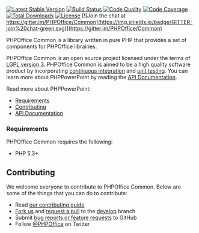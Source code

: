 [![Latest Stable Version](https://poser.pugx.org/phpoffice/common/v/stable.png)](https://packagist.org/packages/phpoffice/common)
[![Build Status](https://travis-ci.org/PHPOffice/Common.svg?branch=master)](https://travis-ci.org/PHPOffice/Common)
[![Code Quality](https://scrutinizer-ci.com/g/PHPOffice/Common/badges/quality-score.png?s=b5997ce59ac2816b4514f3a38de9900f6d492c1d)](https://scrutinizer-ci.com/g/PHPOffice/Common/)
[![Code Coverage](https://scrutinizer-ci.com/g/PHPOffice/Common/badges/coverage.png?s=742a98745725c562955440edc8d2c39d7ff5ae25)](https://scrutinizer-ci.com/g/PHPOffice/Common/)
[![Total Downloads](https://poser.pugx.org/phpoffice/common/downloads.png)](https://packagist.org/packages/phpoffice/common)
[![License](https://poser.pugx.org/phpoffice/common/license.png)](https://packagist.org/packages/phpoffice/common)
[![Join the chat at https://gitter.im/PHPOffice/Common](https://img.shields.io/badge/GITTER-join%20chat-green.svg)](https://gitter.im/PHPOffice/Common)

PHPOffice Common is a library written in pure PHP that provides a set of components for PHPOffice librairies.

PHPOffice Common is an open source project licensed under the terms of [LGPL version 3](https://github.com/PHPOffice/Common/blob/develop/COPYING.LESSER). PHPOffice Common is aimed to be a high quality software product by incorporating [continuous integration](https://travis-ci.org/PHPOffice/Common) and [unit testing](http://phpoffice.github.io/Common/coverage/develop/). You can learn more about PHPPowerPoint by reading the [API Documentation](http://phpoffice.github.io/Common/docs/develop/).

Read more about PHPPowerPoint:

- [Requirements](#requirements)
- [Contributing](#contributing)
- [API Documentation](http://phpoffice.github.io/Common/docs/master/)

### Requirements

PHPOffice Common requires the following:

- PHP 5.3+

## Contributing

We welcome everyone to contribute to PHPOffice Common. Below are some of the things that you can do to contribute:

- Read [our contributing guide](https://github.com/PHPOffice/Common/blob/master/CONTRIBUTING.md)
- [Fork us](https://github.com/PHPOffice/Common/fork) and [request a pull](https://github.com/PHPOffice/Common/pulls) to the [develop](https://github.com/PHPOffice/Common/tree/develop) branch
- Submit [bug reports or feature requests](https://github.com/PHPOffice/Common/issues) to GitHub
- Follow [@PHPOffice](https://twitter.com/PHPOffice) on Twitter
